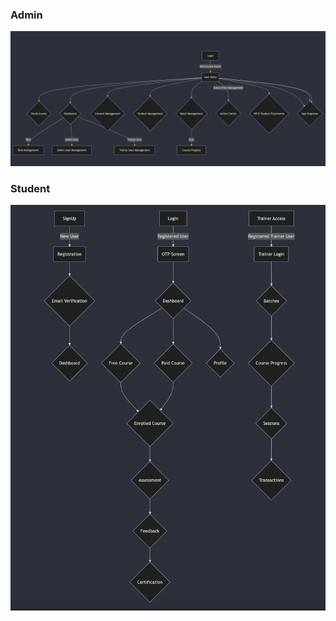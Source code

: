 
### Admin

![plot](./app_work_flow_design.png)


### Student

![plot](./student_site_design.png)



